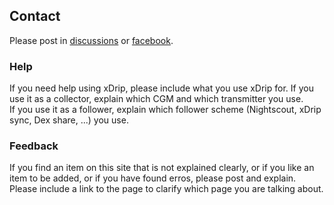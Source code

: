 ## Contact      
Please post in [discussions](https://github.com/NightscoutFoundation/xDrip/discussions) or [facebook](https://www.facebook.com/groups/xDripG5).  
  
### Help  
If you need help using xDrip, please include what you use xDrip for.  If you use it as a collector, explain which CGM and which transmitter you use.  
If you use it as a follower, explain which follower scheme (Nightscout, xDrip sync, Dex share, ...) you use.  

### Feedback  
If you find an item on this site that is not explained clearly, or if you like an item to be added, or if you have found erros, please post and explain.  Please include a link to the page to clarify which page you are talking about.  
